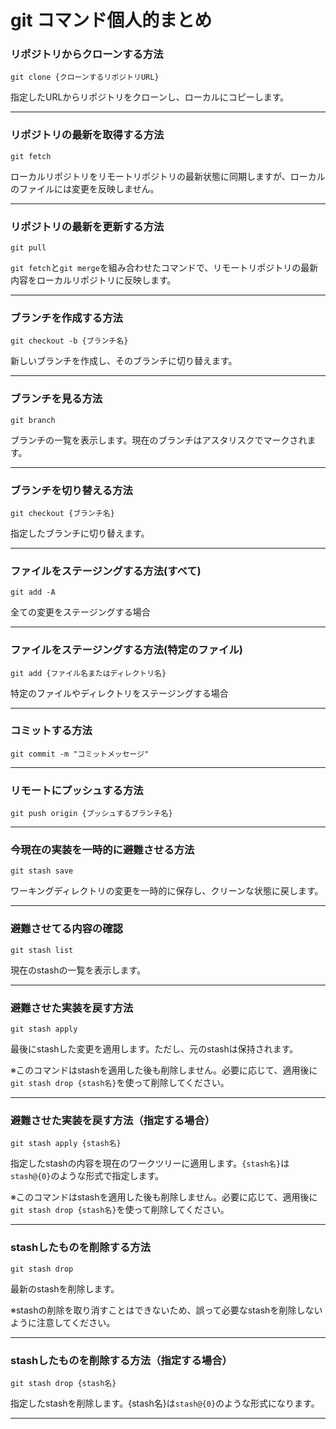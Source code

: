 # git コマンド個人的まとめ

### リポジトリからクローンする方法
```
git clone {クローンするリポジトリURL}
```
指定したURLからリポジトリをクローンし、ローカルにコピーします。

---

### リポジトリの最新を取得する方法
```
git fetch
```
ローカルリポジトリをリモートリポジトリの最新状態に同期しますが、ローカルのファイルには変更を反映しません。

---

### リポジトリの最新を更新する方法
```
git pull
```
`git fetch`と`git merge`を組み合わせたコマンドで、リモートリポジトリの最新内容をローカルリポジトリに反映します。

---


### ブランチを作成する方法
```
git checkout -b {ブランチ名}
```
 新しいブランチを作成し、そのブランチに切り替えます。

---

### ブランチを見る方法
```
git branch
```
ブランチの一覧を表示します。現在のブランチはアスタリスクでマークされます。

---

### ブランチを切り替える方法
```
git checkout {ブランチ名}
```
指定したブランチに切り替えます。

---

### ファイルをステージングする方法(すべて)
```
git add -A
```
全ての変更をステージングする場合

---

### ファイルをステージングする方法(特定のファイル)
```
git add {ファイル名またはディレクトリ名}
```
特定のファイルやディレクトリをステージングする場合

---

### コミットする方法
```
git commit -m "コミットメッセージ"
```

---

### リモートにプッシュする方法
```
git push origin {プッシュするブランチ名}
```

---


### 今現在の実装を一時的に避難させる方法
```
git stash save
```
ワーキングディレクトリの変更を一時的に保存し、クリーンな状態に戻します。

---

### 避難させてる内容の確認
```
git stash list
```
現在のstashの一覧を表示します。

---

### 避難させた実装を戻す方法
```
git stash apply
```
最後にstashした変更を適用します。ただし、元のstashは保持されます。

※このコマンドはstashを適用した後も削除しません。必要に応じて、適用後に`git stash drop {stash名}`を使って削除してください。

---

### 避難させた実装を戻す方法（指定する場合）
```
git stash apply {stash名}
```
指定したstashの内容を現在のワークツリーに適用します。`{stash名}`は`stash@{0}`のような形式で指定します。

※このコマンドはstashを適用した後も削除しません。必要に応じて、適用後に`git stash drop {stash名}`を使って削除してください。

---

### stashしたものを削除する方法
```
git stash drop
```
最新のstashを削除します。

※stashの削除を取り消すことはできないため、誤って必要なstashを削除しないように注意してください。

---

### stashしたものを削除する方法（指定する場合）
```
git stash drop {stash名}
```
指定したstashを削除します。{stash名}は`stash@{0}`のような形式になります。

---

